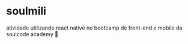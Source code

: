 # soulmili
atividade utilizando react native no bootcamp de front-end e mobile da soulcode academy 📱
